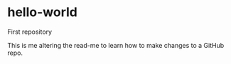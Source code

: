 # hello-world
First repository

This is me altering the read-me to learn how to make changes to a GitHub repo.
